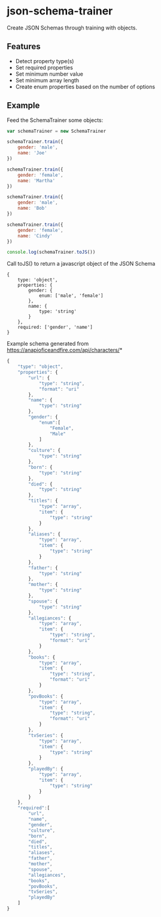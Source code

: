 # json-schema-trainer

Create JSON Schemas through training with objects.

## Features

* Detect property type(s)
* Set required properties
* Set minimum number value
* Set minimum array length
* Create enum properties based on the number of options

## Example

Feed the SchemaTrainer some objects:

```javascript
var schemaTrainer = new SchemaTrainer

schemaTrainer.train({
	gender: 'male',
	name: 'Joe'
})

schemaTrainer.train({
	gender: 'female',
	name: 'Martha'
})

schemaTrainer.train({
	gender: 'male',
	name: 'Bob'
})

schemaTrainer.train({
	gender: 'female',
	name: 'Cindy'
})

console.log(schemaTrainer.toJS())
```

Call toJS() to return a javascript object of the JSON Schema

```
{
    type: 'object',
    properties: {
        gender: {
            enum: ['male', 'female']
        },
        name: {
            type: 'string'
        }
    },
    required: ['gender', 'name']
}
```

Example schema generated from https://anapioficeandfire.com/api/characters/*

```javascript
{
    "type": "object",
    "properties": {
        "url": {
            "type": "string",
            "format": "uri"
        },
        "name": {
            "type": "string"
        },
        "gender": {
            "enum":[
                "Female",
                "Male"
            ]
        },
        "culture": {
            "type": "string"
        },
        "born": {
            "type": "string"
        },
        "died": {
            "type": "string"
        },
        "titles": {
            "type": "array",
            "item": {
                "type": "string"
            }
        },
        "aliases": {
            "type": "array",
            "item": {
                "type": "string"
            }
        },
        "father": {
            "type": "string"
        },
        "mother": {
            "type": "string"
        },
        "spouse": {
            "type": "string"
        },
        "allegiances": {
            "type": "array",
            "item": {
                "type": "string",
                "format": "uri"
            }
        },
        "books": {
            "type": "array",
            "item": {
                "type": "string",
                "format": "uri"
            }
        },
        "povBooks": {
            "type": "array",
            "item": {
                "type": "string",
                "format": "uri"
            }
        },
        "tvSeries": {
            "type": "array",
            "item": {
                "type": "string"
            }
        },
        "playedBy": {
            "type": "array",
            "item": {
                "type": "string"
            }
        }
    },
    "required":[
        "url",
        "name",
        "gender",
        "culture",
        "born",
        "died",
        "titles",
        "aliases",
        "father",
        "mother",
        "spouse",
        "allegiances",
        "books",
        "povBooks",
        "tvSeries",
        "playedBy"
    ]
}
```